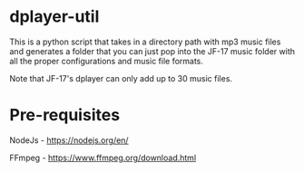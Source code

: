 # dplayer-util

This is a python script that takes in a directory path with mp3 music files and generates a folder that you can just pop into the JF-17 music folder with all the proper configurations and music file formats.

Note that JF-17's dplayer can only add up to 30 music files.

# Pre-requisites

NodeJs - https://nodejs.org/en/

FFmpeg - https://www.ffmpeg.org/download.html
